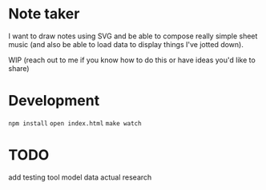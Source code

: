 # Note taker

I want to draw notes using SVG and be able to compose really simple sheet music (and also be able to load data to display things I've jotted down).

WIP (reach out to me if you know how to do this or have ideas you'd like to share)


# Development

`npm install`
`open index.html`
`make watch`


# TODO

add testing tool
model data
actual research
